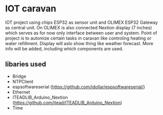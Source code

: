 # IOT caravan

IOT project using chips ESP32 as sensor unit and OLIMEX ESP32 Gateway as central unit.
On OLIMEX is also connected Nextion display (7 inches) which serves as for now only interface between user and system.
Point of project is to automize certain tasks in caravan like controling heating or water refillment. Display will aslo show thing like weather forecast.
More info will be added, including which components are used.

## libaries used
+ Bridge
+ NTPClient
+ espsoftwareserial (https://github.com/jdollar/espsoftwareserial/)
+ Ethernet
+ ITEADLIB_Arduino_Nextion (https://github.com/itead/ITEADLIB_Arduino_Nextion)
+ Time
